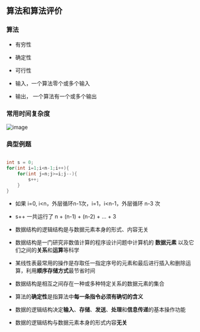 ## 算法和算法评价

### 算法

- 有穷性

- 确定性

- 可行性

- 输入，一个算法零个或多个输入

- 输出， 一个算法有一个或多个输出

### 常用时间复杂度

![image](https://github.com/YC-L/Postgraduate-examination/blob/DataStructure/imgs/Common-time-complexity.png)

### 典型例题

```cpp

int s = 0;
for(int i=1;i<n-1;i++){
	for(int j=n;j>=i;j--){
		s++;
	}
}

```

- 如果 i=0, i<n，外层循环n-1次，i=1，i<n-1，外层循环 n-3 次 

- s++ 一共运行了 n + (n-1) + (n-2) + ... + 3  

- 数据结构的逻辑结构是与数据元素本身的形式、内容无关

- 数据结构是一门研究非数值计算的程序设计问题中计算机的 **数据元素** 以及它们之间的**关系**和**运算**等科学

- 某线性表最常用的操作是存取任一指定序号的元素和最后进行插入和删除运算，利用**顺序存储方式**最节省时间

- 数据结构是相互之间存在一种或多种特定关系的数据元素的集合

- 算法的**确定性**是指算法中**每一条指令必须有确切的含义**

- 数据的逻辑结构决定**输入**、**存储**、**发送**、**处理**和**信息传递**的基本操作功能

- 数据的逻辑结构与数据元素本身的形式内容**无关**



